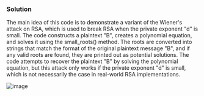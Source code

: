 ### Solution

The main idea of this code is to demonstrate a variant of the Wiener's attack on RSA, which is used to break RSA when the private exponent "d" is small. The code constructs a plaintext "B", creates a polynomial equation, and solves it using the small_roots() method. The roots are converted into strings that match the format of the original plaintext message "B", and if any valid roots are found, they are printed out as potential solutions. The code attempts to recover the plaintext "B" by solving the polynomial equation, but this attack only works if the private exponent "d" is small, which is not necessarily the case in real-world RSA implementations.

![image](https://user-images.githubusercontent.com/126962960/233843067-6c94b0a0-8ec6-498b-9e5a-e49e2bb6e7d0.png)
